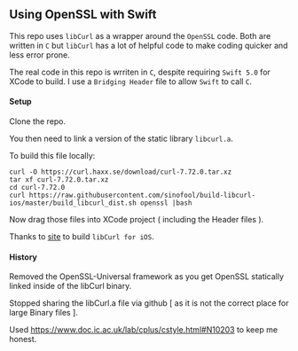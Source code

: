 ## Using OpenSSL with Swift
This repo uses `libCurl` as a wrapper around the `OpenSSL` code.  Both are written in `C` but `libCurl` has a lot of helpful code to make coding quicker and less error prone.

The real code in this repo is wrriten in `C`, despite requiring `Swift 5.0` for XCode to build.  I use a `Bridging Header` file to allow `Swift` to call `C`.

#### Setup
Clone the repo.

You then need to link a version of the static library `libcurl.a`.

To build this file locally:
```
curl -O https://curl.haxx.se/download/curl-7.72.0.tar.xz
tar xf curl-7.72.0.tar.xz
cd curl-7.72.0
curl https://raw.githubusercontent.com/sinofool/build-libcurl-ios/master/build_libcurl_dist.sh openssl |bash
```

Now drag those files into XCode project ( including the Header files ).

Thanks to [site][b171adad] to build `libCurl for iOS`.

  [b171adad]: https://github.com/sinofool/build-libcurl-ios "libcurl_build_ios"


####  History
Removed the OpenSSL-Universal framework as you get OpenSSL statically linked inside of the libCurl binary.

Stopped sharing the libCurl.a file via github [ as it is not the correct place for large Binary files ].

Used https://www.doc.ic.ac.uk/lab/cplus/cstyle.html#N10203 to keep me honest.
